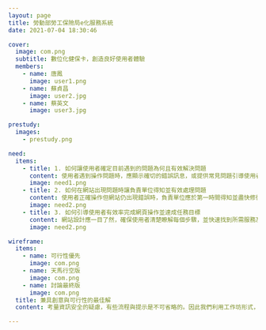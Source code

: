 ```yaml
---
layout: page
title: 勞動部勞工保險局e化服務系統
date: 2021-07-04 18:30:46

cover:
  image: com.png
  subtitle: 數位化健保卡，創造良好使用者體驗
  members:
    - name: 唐鳳
      image: user1.png
    - name: 蘇貞昌
      image: user2.jpg
    - name: 蔡英文
      image: user3.jpg

prestudy:
  images:
    - prestudy.png

need:
  items:
    - title: 1. 如何讓使用者確定目前遇到的問題為何且有效解決問題
      content: 使用者遇到操作問題時，應顯示確切的錯誤訊息，或提供常見問題引導使用者正確操作。
      image: need1.png
    - title: 2. 如何在網站出現問題時讓負責單位得知並有效處理問題
      content: 使用者正確操作但網站仍出現錯誤時，負責單位應於第一時間得知並盡快修復問題，避免使用者無法操作。
      image: need2.png
    - title: 3. 如何引導使用者有效率完成網頁操作並達成任務目標
      content: 網站設計應一目了然，確保使用者清楚瞭解每個步驟，並快速找到所需服務及功能。
      image: need2.png

wireframe:
  items:
    - name: 可行性優先
      image: com.png
    - name: 天馬行空版
      image: com.png
    - name: 討論最終版
      image: com.png
  title: 兼具創意與可行性的最佳解
  content: 考量資訊安全的疑慮，有些流程與提示是不可省略的。因此我們利用工作坊形式，將以可行性為優先的版本與天馬行空版結合，確保我們能夠在不影響資訊安全的狀況下，排除使用者在技術上遇到的問題，並改善新版網站的使用者體驗。

---
```

